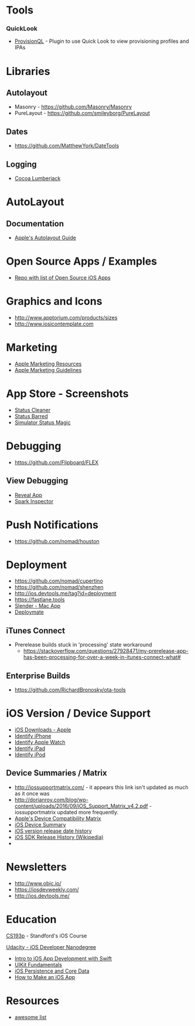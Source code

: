 
# Tools

### QuickLook

* [ProvisionQL](https://github.com/ealeksandrov/ProvisionQL) - Plugin to use Quick Look to view provisioning profiles and IPAs


# Libraries

## Autolayout
* Masonry - https://github.com/Masonry/Masonry
* PureLayout - https://github.com/smileyborg/PureLayout

## Dates
* https://github.com/MatthewYork/DateTools

## Logging

* [Cocoa Lumberjack](https://github.com/MatthewYork/DateTools)

# AutoLayout

## Documentation

* [Apple's Autolayout Guide](https://developer.apple.com/library/ios/documentation/UserExperience/Conceptual/AutolayoutPG/Introduction/Introduction.html)


# Open Source Apps / Examples

* [Repo with list of Open Source iOS Apps](https://github.com/dkhamsing/open-source-ios-apps)

# Graphics and Icons

* http://www.apptorium.com/products/sizes
* http://www.iosicontemplate.com

# Marketing

* [Apple Marketing Resources](https://developer.apple.com/app-store/marketing/guidelines/#images)
* [Apple Marketing Guidelines](https://developer.apple.com/app-store/marketing/guidelines/)

# App Store - Screenshots

* [Status Cleaner](https://geo.itunes.apple.com/us/app/status-cleaner/id791058884?mt=12&app=apps&at=10lqb3)
* [Status Barred](https://geo.itunes.apple.com/us/app/status-barred/id413853485?mt=12&app=apps&at=10lqb3)
* [Simulator Status Magic](https://github.com/shinydevelopment/SimulatorStatusMagic)

# Debugging

* https://github.com/Flipboard/FLEX

## View Debugging

* [Reveal App](http://revealapp.com/)
* [Spark Inspector](http://sparkinspector.com/)


# Push Notifications

* https://github.com/nomad/houston

# Deployment

* https://github.com/nomad/cupertino
* https://github.com/nomad/shenzhen
* http://ios.devtools.me/tag?id=deployment
* https://fastlane.tools
* [Slender - Mac App](http://martiancraft.com/products/slender.html)
* [Deploymate](http://www.deploymateapp.com/)

## iTunes Connect

* Prerelease builds stuck in 'processing' state workaround
  * https://stackoverflow.com/questions/27928471/my-prerelease-app-has-been-processing-for-over-a-week-in-itunes-connect-what#

## Enterprise Builds

* https://github.com/RichardBronosky/ota-tools

# iOS Version / Device Support

* [iOS Downloads - Apple](https://developer.apple.com/ios/download/)
* [Identify iPhone](https://support.apple.com/en-us/HT201296)
* [Identify Apple Watch](https://support.apple.com/en-us/HT204507)
* [Identify iPad](https://support.apple.com/en-us/HT201471)
* [Identify iPod](https://support.apple.com/en-us/HT204217)

## Device Summaries / Matrix

* http://iossupportmatrix.com/ - it appears this link isn't updated as much as it once was
* http://dorianroy.com/blog/wp-content/uploads/2016/09/iOS_Support_Matrix_v4.2.pdf - iossupportmatrix updated more frequently.
* [Apple's Device Compatibility Matrix](https://developer.apple.com/library/ios/documentation/DeviceInformation/Reference/iOSDeviceCompatibility/DeviceCompatibilityMatrix/DeviceCompatibilityMatrix.html)
* [iOS Device Summary](http://jamesdempsey.net/2015/11/13/ios-device-summary-fall-2015-updates/)
* [iOS version release date history](http://www.thinkybits.com/blog/iOS-versions/)
* [iOS SDK Release History (Wikipedia)](https://en.wikipedia.org/wiki/IOS_SDK#SDK_release_history)
* 

# Newsletters

* http://www.objc.io/
* https://iosdevweekly.com/
* http://ios.devtools.me/

# Education

[CS193p](https://web.stanford.edu/class/cs193p/cgi-bin/drupal/) - Standford's iOS Course

[Udacity - iOS Developer Nanodegree](https://www.udacity.com/course/ios-developer-nanodegree--nd003)
  * [Intro to iOS App Development with Swift](https://www.udacity.com/course/intro-to-ios-app-development-with-swift--ud585)
  * [UIKit Fundamentals](https://www.udacity.com/course/uikit-fundamentals--ud788)
  * [iOS Persistence and Core Data](https://www.udacity.com/course/ios-persistence-and-core-data--ud325)
  * [How to Make an iOS App](https://www.udacity.com/course/how-to-make-an-ios-app--ud607)

# Resources

* [awesome list](https://github.com/vsouza/awesome-ios)
